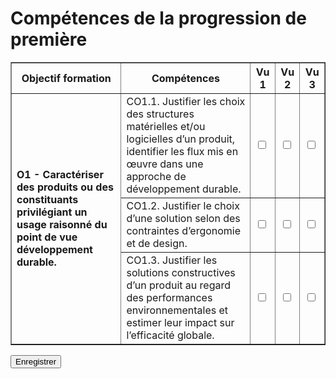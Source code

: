 <script type="module">
  import { initializeApp } from "https://www.gstatic.com/firebasejs/10.10.0/firebase-app.js";
  import { getDatabase, ref, set, get, child } from "https://www.gstatic.com/firebasejs/10.10.0/firebase-database.js";

// Configuration de Firebase
const firebaseConfig = {
  apiKey: "AIzaSyDATwNCN9VWgLz80ib0b99iBbjMt8-iduM",
  authDomain: "sauvegarde-donnees-9dd15.firebaseapp.com",
  databaseURL: "https://sauvegarde-donnees-9dd15-default-rtdb.europe-west1.firebasedatabase.app/",
  projectId: "sauvegarde-donnees-9dd15",
  storageBucket: "sauvegarde-donnees-9dd15.appspot.com",
  messagingSenderId: "847875027342",
  appId: "1:847875027342:web:1af2f608ebd86184d234df"
};

  // Initialiser Firebase
  const app = initializeApp(firebaseConfig);
  const db = getDatabase(app);

  const userId = "user1"; // tu peux rendre ça dynamique si tu veux plus tard

  // Charger l'état des cases à cocher
  async function loadState() {
    try {
      const snapshot = await get(ref(db, `states/${userId}`));
      if (snapshot.exists()) {
        const data = snapshot.val();
        document.querySelectorAll('input[type="checkbox"]').forEach((checkbox) => {
          const id = checkbox.id;
          if (data[id] !== undefined) {
            checkbox.checked = data[id];
          }
        });
      }
    } catch (error) {
      console.error("Erreur lors du chargement des états :", error);
    }
  }

  // Sauvegarder l'état des cases à cocher
  async function saveState() {
    const state = {};
    document.querySelectorAll('input[type="checkbox"]').forEach((checkbox) => {
      state[checkbox.id] = checkbox.checked;
    });

    try {
      await set(ref(db, `states/${userId}`), state);
      alert('État sauvegardé avec succès !');
    } catch (error) {
      console.error("Erreur lors de la sauvegarde :", error);
    }
  }

  document.addEventListener('DOMContentLoaded', () => {
    document.getElementById('save').addEventListener('click', saveState);
    loadState();
  });
</script>

# Compétences de la progression de première

<table border="1">
  <thead>
    <tr>
      <th>Objectif formation</th>
      <th>Compétences</th>
      <th>Vu 1</th>
      <th>Vu 2</th>
      <th>Vu 3</th>
    </tr>
  </thead>
  <tbody>
    <tr>
      <td rowspan="3"><strong>O1 - Caractériser des produits ou des constituants privilégiant un usage raisonné du point de vue développement durable.</strong></td>
      <td>CO1.1. Justifier les choix des structures matérielles et/ou logicielles d’un produit, identifier les flux mis en œuvre dans une approche de développement durable.</td>
      <td><input type="checkbox" id="o1-co1.1-vu1"></td>
      <td><input type="checkbox" id="o1-co1.1-vu2"></td>
      <td><input type="checkbox" id="o1-co1.1-vu3"></td>
    </tr>
    <tr>
      <td>CO1.2. Justifier le choix d’une solution selon des contraintes d’ergonomie et de design.</td>
      <td><input type="checkbox" id="o1-co1.2-vu1"></td>
      <td><input type="checkbox" id="o1-co1.2-vu2"></td>
      <td><input type="checkbox" id="o1-co1.2-vu3"></td>
    </tr>
    <tr>
      <td>CO1.3. Justifier les solutions constructives d’un produit au regard des performances environnementales et estimer leur impact sur l’efficacité globale.</td>
      <td><input type="checkbox" id="o1-co1.3-vu1"></td>
      <td><input type="checkbox" id="o1-co1.3-vu2"></td>
      <td><input type="checkbox" id="o1-co1.3-vu3"></td>
    </tr>
  </tbody>
</table>

<button id="save">Enregistrer</button>
